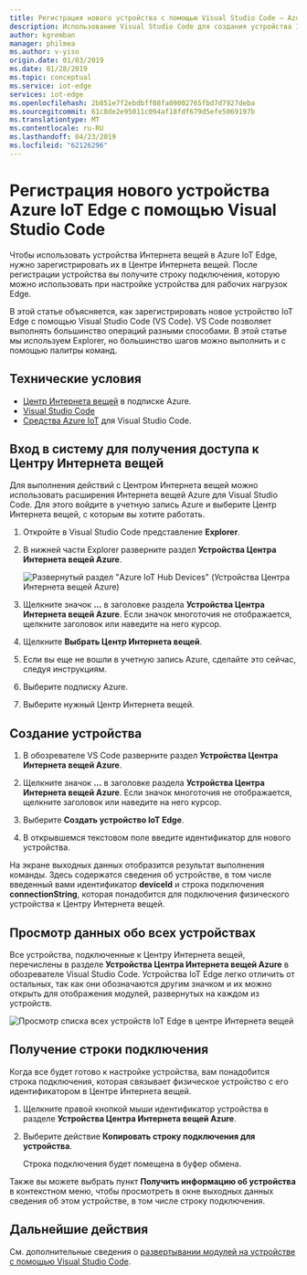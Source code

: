 ```yaml
---
title: Регистрация нового устройства с помощью Visual Studio Code — Azure IoT Edge | Документация Майкрософт
description: Использование Visual Studio Code для создания устройства IoT Edge в Центре Интернета вещей Azure и получение строки подключения
author: kgremban
manager: philmea
ms.author: v-yiso
origin.date: 01/03/2019
ms.date: 01/28/2019
ms.topic: conceptual
ms.service: iot-edge
services: iot-edge
ms.openlocfilehash: 2b851e7f2ebdbff08fa09002765fbd7d7927deba
ms.sourcegitcommit: 61c8de2e95011c094af18fdf679d5efe5069197b
ms.translationtype: MT
ms.contentlocale: ru-RU
ms.lasthandoff: 04/23/2019
ms.locfileid: "62126296"
---
```

# <a name="register-a-new-azure-iot-edge-device-from-visual-studio-code"></a>Регистрация нового устройства Azure IoT Edge с помощью Visual Studio Code

Чтобы использовать устройства Интернета вещей в Azure IoT Edge, нужно зарегистрировать их в Центре Интернета вещей. После регистрации устройства вы получите строку подключения, которую можно использовать при настройке устройства для рабочих нагрузок Edge. 

В этой статье объясняется, как зарегистрировать новое устройство IoT Edge с помощью Visual Studio Code (VS Code). VS Code позволяет выполнять большинство операций разными способами. В этой статье мы используем Explorer, но большинство шагов можно выполнить и с помощью палитры команд. 

## <a name="prerequisites"></a>Технические условия

* [Центр Интернета вещей](../iot-hub/iot-hub-create-through-portal.md) в подписке Azure.
* [Visual Studio Code](https://code.visualstudio.com/)
* [Средства Azure IoT](https://marketplace.visualstudio.com/items?itemName=vsciot-vscode.azure-iot-tools) для Visual Studio Code.

## <a name="sign-in-to-access-your-iot-hub"></a>Вход в систему для получения доступа к Центру Интернета вещей

Для выполнения действий с Центром Интернета вещей можно использовать расширения Интернета вещей Azure для Visual Studio Code. Для этого войдите в учетную запись Azure и выберите Центр Интернета вещей, с которым вы хотите работать.

1. Откройте в Visual Studio Code представление **Explorer**.

2. В нижней части Explorer разверните раздел **Устройства Центра Интернета вещей Azure**. 

   ![Развернутый раздел "Azure IoT Hub Devices" (Устройства Центра Интернета вещей Azure)](./media/how-to-register-device-vscode/azure-iot-hub-devices.png)

3. Щелкните значок **...** в заголовке раздела **Устройства Центра Интернета вещей Azure**. Если значок многоточия не отображается, щелкните заголовок или наведите на него курсор. 

4. Щелкните **Выбрать Центр Интернета вещей**.

5. Если вы еще не вошли в учетную запись Azure, сделайте это сейчас, следуя инструкциям. 

6. Выберите подписку Azure. 

7. Выберите нужный Центр Интернета вещей. 

## <a name="create-a-device"></a>Создание устройства

1. В обозревателе VS Code разверните раздел **Устройства Центра Интернета вещей Azure**. 

2. Щелкните значок **...** в заголовке раздела **Устройства Центра Интернета вещей Azure**. Если значок многоточия не отображается, щелкните заголовок или наведите на него курсор. 

3. Выберите **Создать устройство IoT Edge**. 

4. В открывшемся текстовом поле введите идентификатор для нового устройства. 

На экране выходных данных отобразится результат выполнения команды. Здесь содержатся сведения об устройстве, в том числе введенный вами идентификатор **deviceId** и строка подключения **connectionString**, которая понадобится для подключения физического устройства к Центру Интернета вещей. 

## <a name="view-all-devices"></a>Просмотр данных обо всех устройствах

Все устройства, подключенные к Центру Интернета вещей, перечислены в разделе **Устройства Центра Интернета вещей Azure** в обозревателе Visual Studio Code. Устройства IoT Edge легко отличить от остальных, так как они обозначаются другим значком и их можно открыть для отображения модулей, развернутых на каждом из устройств. 

   ![Просмотр списка всех устройств IoT Edge в центре Интернета вещей](./media/how-to-register-device-vscode/view-devices.png)

## <a name="retrieve-the-connection-string"></a>Получение строки подключения

Когда все будет готово к настройке устройства, вам понадобится строка подключения, которая связывает физическое устройство с его идентификатором в Центре Интернета вещей.

1. Щелкните правой кнопкой мыши идентификатор устройства в разделе **Устройства Центра Интернета вещей Azure**. 
2. Выберите действие **Копировать строку подключения для устройства**.

   Строка подключения будет помещена в буфер обмена. 

Также вы можете выбрать пункт **Получить информацию об устройства** в контекстном меню, чтобы просмотреть в окне выходных данных сведения об этом устройстве, в том числе строку подключения. 


## <a name="next-steps"></a>Дальнейшие действия

См. дополнительные сведения о [развертывании модулей на устройстве с помощью Visual Studio Code](how-to-deploy-modules-vscode.md).
